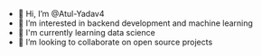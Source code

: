 - 👋 Hi, I’m @Atul-Yadav4
- 👀 I’m interested in backend development and machine learning 
- 🌱 I'm currently learning data science
- 💞️ I’m looking to collaborate on open source projects

<!---
Atul-Yadav4/Atul-Yadav4 is a ✨ special ✨ repository because its `README.md` (this file) appears on your GitHub profile.
You can click the Preview link to take a look at your changes.
--->
